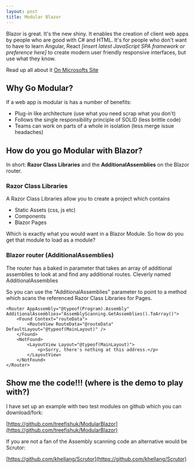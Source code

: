 ```yaml
---
layout: post
title: Modular Blazor
--- 
```


Blazor is great. It's the new shiny. It enables the creation of client web apps by people who are good with C# and HTML. It's for people who don't want to have to learn Angular, React *[insert latest JavaScript SPA framework or preference here]* to create modern user friendly responsive interfaces, but use what they know. 

Read up all about it [On Microsofts Site]([https://dotnet.microsoft.com/apps/aspnet/web-apps/blazor)

## Why Go Modular?

If a web app is modular is has a number of benefits:

- Plug-in like architecture (use what you need scrap what you don't)
- Follows the single responsibility principle of SOLID (less brittle code)
- Teams can work on parts of a whole in isolation (less merge issue headaches)

## How do you go Modular with Blazor?

In short: **Razor Class Libraries** and the **AdditionalAssemblies** on the Blazor router.

### Razor Class Libraries

A Razor Class Libraries allow you to create a project which contains

- Static Assets (css, js etc)
- Components
- Blazor Pages

Which is exactly what you would want in a Blazor Module. So how do you get that module to load as a module?

### Blazor router (AdditionalAssemblies)

The router has a baked in parameter that takes an array of additional assemblies to look at and find any additional routes. Cleverly named AdditionalAssemblies

So you can use the "AdditionalAssemblies" parameter to point to a method which scans the referenced Razor Class Libraries for Pages.

```
<Router AppAssembly="@typeof(Program).Assembly" AdditionalAssemblies="AssemblyScanning.GetAssemblies().ToArray()">
    <Found Context="routeData">
        <RouteView RouteData="@routeData" DefaultLayout="@typeof(MainLayout)" />
    </Found>
    <NotFound>
        <LayoutView Layout="@typeof(MainLayout)">
            <p>Sorry, there's nothing at this address.</p>
        </LayoutView>
    </NotFound>
</Router>
```

## Show me the code!!! (where is the demo to play with?)

I have set up an example with two test modules on github which you can download/fork: 

[https://github.com/treefishuk/ModularBlazor](https://github.com/treefishuk/ModularBlazor)

If you are not a fan of the Assembly scanning code an alternative would be Scrutor: 

[https://github.com/khellang/Scrutor](https://github.com/khellang/Scrutor)
